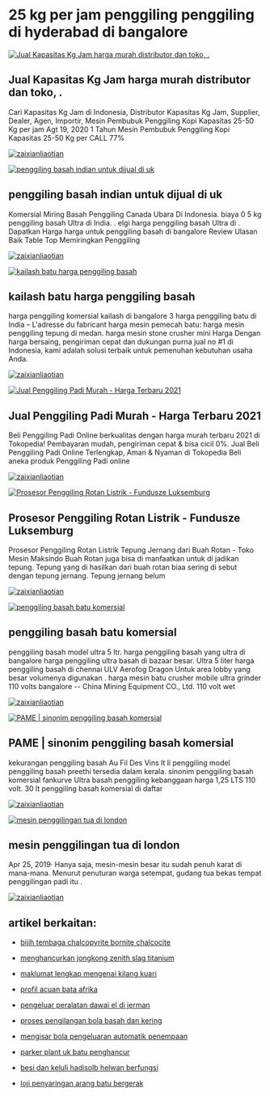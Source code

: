 # 25 kg per jam penggiling penggiling di hyderabad di bangalore
<a href="https://mnn.zoosnet.net/LR/Chatpre.aspx?id=MNN94995150&p=https://topgrinding.com/" target="_blank">![Jual Kapasitas Kg Jam harga murah distributor dan toko, .](https://github.com/technlg/images/blob/main/25.jpg)</a>
## Jual Kapasitas Kg Jam harga murah distributor dan toko, .
Cari Kapasitas Kg Jam di Indonesia, Distributor Kapasitas Kg Jam, Supplier, Dealer, Agen, Importir,  Mesin Pembubuk Penggiling Kopi Kapasitas 25-50 Kg per jam Agt 19, 2020 1 Tahun Mesin Pembubuk Penggiling Kopi Kapasitas 25-50 Kg per CALL 77% 
<a href="https://mnn.zoosnet.net/LR/Chatpre.aspx?id=MNN94995150&p=https://topgrinding.com/" target="_blank"><img src="https://github.com/technlg/images/raw/main/chat11.jpg" alt="zaixianliaotian"/></a><a href="//whatsapp.shibangsoft.com/WhatsApp.php" ><img src="https://github.com/technlg/images/raw/main/chat11.png" alt=""></a>
<a href="https://mnn.zoosnet.net/LR/Chatpre.aspx?id=MNN94995150&p=https://topgrinding.com/" target="_blank">![penggiling basah indian untuk dijual di uk](https://github.com/technlg/images/blob/main/56.jpg)</a>
## penggiling basah indian untuk dijual di uk
Komersial Miring Basah Penggiling Canada Ubara Di Indonesia. biaya 0 5 kg penggiling basah Ultra di India. . elgi harga penggiling basah Ultra di . Dapatkan Harga harga untuk penggiling basah di bangalore Review Ulasan Baik Table Top Memiringkan Penggiling 
<a href="https://mnn.zoosnet.net/LR/Chatpre.aspx?id=MNN94995150&p=https://topgrinding.com/" target="_blank"><img src="https://github.com/technlg/images/raw/main/chat11.jpg" alt="zaixianliaotian"/></a><a href="//whatsapp.shibangsoft.com/WhatsApp.php" ><img src="https://github.com/technlg/images/raw/main/chat11.png" alt=""></a>
<a href="https://mnn.zoosnet.net/LR/Chatpre.aspx?id=MNN94995150&p=https://topgrinding.com/" target="_blank">![kailash batu harga penggiling basah](https://github.com/technlg/images/blob/main/6.jpg)</a>
## kailash batu harga penggiling basah
harga penggiling komersial kailash di bangalore 3 harga penggiling batu di India – L'adresse du fabricant harga mesin pemecah batu: harga mesin penggiling tepung di medan. harga mesin stone crusher mini Harga Dengan harga bersaing, pengiriman cepat dan dukungan purna jual no #1 di Indonesia, kami adalah solusi terbaik untuk pemenuhan kebutuhan usaha Anda.
<a href="https://mnn.zoosnet.net/LR/Chatpre.aspx?id=MNN94995150&p=https://topgrinding.com/" target="_blank"><img src="https://github.com/technlg/images/raw/main/chat11.jpg" alt="zaixianliaotian"/></a><a href="//whatsapp.shibangsoft.com/WhatsApp.php" ><img src="https://github.com/technlg/images/raw/main/chat11.png" alt=""></a>
<a href="https://mnn.zoosnet.net/LR/Chatpre.aspx?id=MNN94995150&p=https://topgrinding.com/" target="_blank">![Jual Penggiling Padi Murah - Harga Terbaru 2021](https://github.com/technlg/images/blob/main/16.jpg)</a>
## Jual Penggiling Padi Murah - Harga Terbaru 2021
Beli Penggiling Padi Online berkualitas dengan harga murah terbaru 2021 di Tokopedia! Pembayaran mudah, pengiriman cepat & bisa cicil 0%. Jual Beli Penggiling Padi Online Terlengkap, Aman & Nyaman di Tokopedia Beli aneka produk Penggiling Padi online 
<a href="https://mnn.zoosnet.net/LR/Chatpre.aspx?id=MNN94995150&p=https://topgrinding.com/" target="_blank"><img src="https://github.com/technlg/images/raw/main/chat11.jpg" alt="zaixianliaotian"/></a><a href="//whatsapp.shibangsoft.com/WhatsApp.php" ><img src="https://github.com/technlg/images/raw/main/chat11.png" alt=""></a>
<a href="https://mnn.zoosnet.net/LR/Chatpre.aspx?id=MNN94995150&p=https://topgrinding.com/" target="_blank">![Prosesor Penggiling Rotan Listrik - Fundusze Luksemburg](https://github.com/technlg/images/blob/main/21.jpg)</a>
## Prosesor Penggiling Rotan Listrik - Fundusze Luksemburg
Prosesor Penggiling Rotan Listrik Tepung Jernang dari Buah Rotan - Toko Mesin Maksindo Buah Rotan juga bisa di manfaatkan untuk di jadikan tepung. Tepung yang di hasilkan dari buah rotan biaa sering di sebut dengan tepung jernang. Tepung jernang belum 
<a href="https://mnn.zoosnet.net/LR/Chatpre.aspx?id=MNN94995150&p=https://topgrinding.com/" target="_blank"><img src="https://github.com/technlg/images/raw/main/chat11.jpg" alt="zaixianliaotian"/></a><a href="//whatsapp.shibangsoft.com/WhatsApp.php" ><img src="https://github.com/technlg/images/raw/main/chat11.png" alt=""></a>
<a href="https://mnn.zoosnet.net/LR/Chatpre.aspx?id=MNN94995150&p=https://topgrinding.com/" target="_blank">![penggiling basah batu komersial](https://github.com/technlg/images/blob/main/64.jpg)</a>
## penggiling basah batu komersial
penggiling basah model ultra 5 ltr. harga penggiling basah yang ultra di bangalore harga penggiling ultra basah di bazaar besar. Ultra 5 liter harga penggiling basah di chennai ULV Aerofog Dragon Untuk area lobby yang besar volumenya digunakan . harga mesin batu crusher mobile ultra grinder 110 volts bangalore -- China Mining Equipment CO., Ltd. 110 volt wet
<a href="https://mnn.zoosnet.net/LR/Chatpre.aspx?id=MNN94995150&p=https://topgrinding.com/" target="_blank"><img src="https://github.com/technlg/images/raw/main/chat11.jpg" alt="zaixianliaotian"/></a><a href="//whatsapp.shibangsoft.com/WhatsApp.php" ><img src="https://github.com/technlg/images/raw/main/chat11.png" alt=""></a>
<a href="https://mnn.zoosnet.net/LR/Chatpre.aspx?id=MNN94995150&p=https://topgrinding.com/" target="_blank">![PAME | sinonim penggiling basah komersial](https://github.com/technlg/images/blob/main/62.jpg)</a>
## PAME | sinonim penggiling basah komersial
kekurangan penggiling basah Au Fil Des Vins lt li penggiling model penggiling basah preethi tersedia dalam kerala. sinonim penggiling basah komersial fankurve Ultra basah penggiling kebanggaan harga 1,25 LTS 110 volt. 30 lt penggiling basah komersial di daftar 
<a href="https://mnn.zoosnet.net/LR/Chatpre.aspx?id=MNN94995150&p=https://topgrinding.com/" target="_blank"><img src="https://github.com/technlg/images/raw/main/chat11.jpg" alt="zaixianliaotian"/></a><a href="//whatsapp.shibangsoft.com/WhatsApp.php" ><img src="https://github.com/technlg/images/raw/main/chat11.png" alt=""></a>
<a href="https://mnn.zoosnet.net/LR/Chatpre.aspx?id=MNN94995150&p=https://topgrinding.com/" target="_blank">![mesin penggilingan tua di london](https://github.com/technlg/images/blob/main/39.jpg)</a>
## mesin penggilingan tua di london
Apr 25, 2019· Hanya saja, mesin-mesin besar itu sudah penuh karat di mana-mana. Menurut penuturan warga setempat, gudang tua bekas tempat penggilingan padi itu .
<a href="https://mnn.zoosnet.net/LR/Chatpre.aspx?id=MNN94995150&p=https://topgrinding.com/" target="_blank"><img src="https://github.com/technlg/images/raw/main/chat11.jpg" alt="zaixianliaotian"/></a><a href="//whatsapp.shibangsoft.com/WhatsApp.php" ><img src="https://github.com/technlg/images/raw/main/chat11.png" alt=""></a>
## artikel berkaitan:
* [bijih tembaga chalcopyrite bornite chalcocite](bijih%20tembaga%20chalcopyrite%20bornite%20chalcocite.md)
* [menghancurkan jongkong zenith slag titanium](menghancurkan%20jongkong%20zenith%20slag%20titanium.md)
* [maklumat lengkap mengenai kilang kuari](maklumat%20lengkap%20mengenai%20kilang%20kuari.md)
* [profil acuan bata afrika](profil%20acuan%20bata%20afrika.md)
* [pengeluar peralatan dawai el di jerman](pengeluar%20peralatan%20dawai%20el%20di%20jerman.md)
* [proses pengilangan bola basah dan kering](proses%20pengilangan%20bola%20basah%20dan%20kering.md)
* [mengisar bola pengeluaran automatik penempaan](mengisar%20bola%20pengeluaran%20automatik%20penempaan.md)
* [parker plant uk batu penghancur](parker%20plant%20uk%20batu%20penghancur.md)
* [besi dan keluli hadisolb helwan berfungsi](besi%20dan%20keluli%20hadisolb%20helwan%20berfungsi.md)
* [loji penyaringan arang batu bergerak](loji%20penyaringan%20arang%20batu%20bergerak.md)
